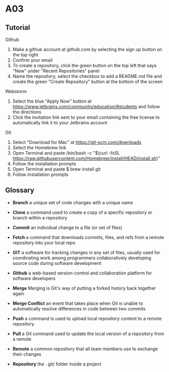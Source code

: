 # A03

## Tutorial
Github
1. Make a github account at github.com by selecting the sign up button on the top right
2. Confirm your email
3. To create a repository, click the green button on the top left that says "New" under "Recent Repositories" panel
4. Name the repository, select the checkbox to add a README.md file and create the green "Create Repository" button at the bottom of the screen

Webstorm
1. Select the blue "Apply Now" button at https://www.jetbrains.com/community/education/#students and follow the directions
2. Click the invitation link sent to your email containing the free license to automatically link it to your Jetbrains account

Git
1. Select "Download for Mac" at https://git-scm.com/downloads
2. Select the Homebrew link
3. Open Terminal and paste /bin/bash -c "$(curl -fsSL https://raw.githubusercontent.com/Homebrew/install/HEAD/install.sh)"
4. Follow the installation prompts
5. Open Terminal and paste $ brew install git
6. Follow installation prompts

## Glossary

* **Branch**
a unique set of code changes with a unique name

* **Clone**
a command used to create a copy of a specific repository or branch within a repository

* **Commit**
an individual change to a file (or set of files)

* **Fetch**
a command that downloads commits, files, and refs from a remote repository into your local repo

* **GIT**
a software for tracking changes in any set of files, usually used for coordinating work among programmers collaboratively developing source code during software development

* **Github**
a web-based version-control and collaboration platform for software developers

* **Merge**
Merging is Git's way of putting a forked history back together again

* **Merge Conflict**
an event that takes place when Git is unable to automatically resolve differences in code between two commits

* **Push**
a command is used to upload local repository content to a remote repository.

* **Pull**
a Git command used to update the local version of a repository from a remote

* **Remote**
a common repository that all team members use to exchange their changes

* **Repository**
the . git/ folder inside a project

